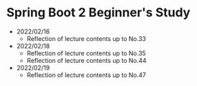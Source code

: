 # Spring Boot 2 Beginner's Study

- 2022/02/16
	- Reflection of lecture contents up to No.33
- 2022/02/18
	- Reflection of lecture contents up to No.35<br>
	- Reflection of lecture contents up to No.44
- 2022/02/19
	- Reflection of lecture contents up to No.47